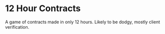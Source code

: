 # 12 Hour Contracts

A game of contracts made in only 12 hours.  Likely to be dodgy, mostly client verification.